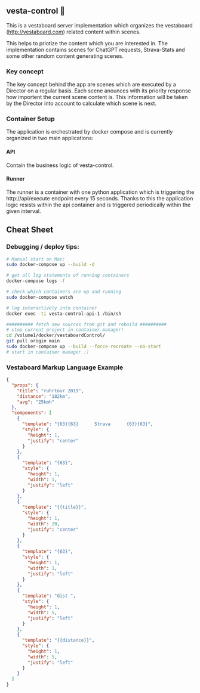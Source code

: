 ## vesta-control 🚀

This is a vestaboard server implementation which organizes the vestaboard (http://vestaboard.com) related content within scenes.

This helps to priotize the content which you are interested in. The implementation contains scenes for ChatGPT
requests, Strava-Stats and some other random content generating scenes.


### Key concept
The key concept behind the app are scenes which are executed by a Director on a regular basis. Each scene anounces with its priority response how importent the current scene content is.
This information will be taken by the Director into account to calculate which scene is next.




### Container Setup
The application is orchestrated by docker compose and is currently organized in two main applications:
#### API
Contain the business logic of vesta-control.
#### Runner
The runner is a container with one python application which is triggering the http://api/execute endpoint every 15 seconds. Thanks to this the application logic resists within the api container and is triggered periodically within the given interval.


## Cheat Sheet

### Debugging / deploy tips:
```bash
# Manual start on Mac:
sudo docker-compose up --build -d

# get all log statements of running containers
docker-compose logs -f

# check which containers are up and running
sudo docker-compose watch

# log interactively into container
docker exec -ti vesta-control-api-1 /bin/sh

########## fetch new sources from git and rebuild ##########
# stop current project in container manager!
cd /volume1/docker/vestaboardControl/
git pull origin main
sudo docker-compose up --build --force-recreate --no-start
# start in container manager :)
```

### Vestaboard Markup Language Example
```json
{
  "props": {
    "title": "ruhrtour 2019",
    "distance": "182km",
    "avg": "25kmh"
  },
  "components": [
    {
      "template": "{63}{63}      Strava      {63}{63}",
      "style": {
        "height": 1,
        "justify": "center"
      }
    },
    {
      "template": "{63}",
      "style": {
        "height": 1,
        "width": 1,
        "justify": "left"
      }
    },
    {
      "template": "{{title}}",
      "style": {
        "height": 1,
        "width": 20,
        "justify": "center"
      }
    },
    {
      "template": "{63}",
      "style": {
        "height": 1,
        "width": 1,
        "justify": "left"
      }
    },
    {
      "template": "dist ",
      "style": {
        "height": 1,
        "width": 5,
        "justify": "left"
      }
    },
    {
      "template": "{{distance}}",
      "style": {
        "height": 1,
        "width": 5,
        "justify": "left"
      }
    }
  ]
}
```